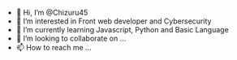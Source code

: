- 👋 Hi, I’m @Chizuru45
- 👀 I’m interested in Front web developer and Cybersecurity 
- 🌱 I’m currently learning Javascript, Python and Basic Language 
- 💞️ I’m looking to collaborate on ...
- 📫 How to reach me ...

<!---
Chizuru45/Chizuru45 is a ✨ special ✨ repository because its `README.md` (this file) appears on your GitHub profile.
You can click the Preview link to take a look at your changes.
--->
